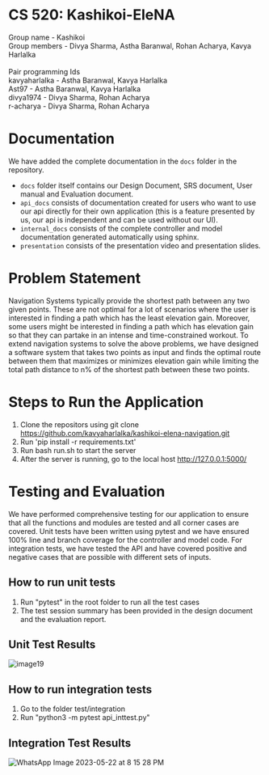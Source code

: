 # CS 520: Kashikoi-EleNA
Group name - Kashikoi
<br>
Group members - Divya Sharma, Astha Baranwal, Rohan Acharya, Kavya Harlalka
<br>
<br>
Pair programming Ids
<br>
kavyaharlalka - Astha Baranwal, Kavya Harlalka
<br>
Ast97 - Astha Baranwal, Kavya Harlalka
<br>
divya1974 - Divya Sharma, Rohan Acharya
<br>
r-acharya - Divya Sharma, Rohan Acharya

# Documentation
We have added the complete documentation in the `docs` folder in the repository.
* `docs` folder itself contains our Design Document, SRS document, User manual and Evaluation document.
* `api_docs` consists of documentation created for users who want to use our api directly for their own application (this is a feature presented by us, our api is independent and can be used without our UI). 
* `internal_docs` consists of the complete controller and model documentation generated automatically using sphinx.
* `presentation` consists of the presentation video and presentation slides.

# Problem Statement

Navigation Systems typically provide the shortest path between any two given points. These are not optimal for a lot of scenarios where the user is interested in finding a path which has the least elevation gain. Moreover, some users might be interested in finding a path which has elevation gain so that they can partake in an intense and time-constrained workout. To extend navigation systems to solve the above problems, we have designed a software system that takes two points as input and finds the optimal route between them that maximizes or minimizes elevation gain while limiting the total path distance to n% of the shortest path between these two points.

# Steps to Run the Application

1. Clone the repositors using git clone https://github.com/kavyaharlalka/kashikoi-elena-navigation.git
2. Run 'pip install -r requirements.txt'
3. Run bash run.sh to start the server
4. After the server is running, go to the local host http://127.0.0.1:5000/

# Testing and Evaluation

We have performed comprehensive testing for our application to ensure that all the functions and modules are tested and all corner cases are covered. Unit tests have been written using pytest and we have ensured 100% line and branch coverage for the controller and model code. For integration tests, we have tested the API and have covered positive and negative cases that are possible with different sets of inputs.

## How to run unit tests

1. Run "pytest" in the root folder to run all the test cases
2. The test session summary has been provided in the design document and the evaluation report.

## Unit Test Results

![image19](https://github.com/kavyaharlalka/kashikoi-elena-navigation/assets/77462752/147fc9ba-ea98-42ce-a54d-f37740c0a94c)


## How to run integration tests

1. Go to the folder test/integration
2. Run "python3 -m pytest api_inttest.py"

## Integration Test Results

![WhatsApp Image 2023-05-22 at 8 15 28 PM](https://github.com/kavyaharlalka/kashikoi-elena-navigation/assets/77462752/9a13afb8-9ca8-48b7-a164-541aef7a0cf7)



